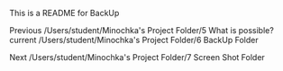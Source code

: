 This is a README for BackUp

Previous /Users/student/Minochka's Project Folder/5 What is possible?
current /Users/student/Minochka's Project Folder/6 BackUp Folder

Next  /Users/student/Minochka's Project Folder/7 Screen Shot Folder
